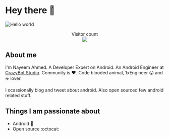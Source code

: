 # Hey there :wave:

<img src="https://raw.githubusercontent.com/sagar-viradiya/sagar-viradiya/master/resources/banner.png" alt="Hello world">

<p align="center"> 
  Visitor count<br>
  <img src="https://profile-counter.glitch.me/ahmedtanjim/count.svg" />
</p>

## About me

I'm Nayeem Ahmed. A Developer Expert on Android. An Android Engineer at [CrazyBot Studio](https://crazybotstudio.com). Community is :heart:. Code blooded animal, 1xEngineer :stuck_out_tongue: and :coffee: lover. 

I ocassionally blog and tweet about android. Also open sourced few android related stuff.  


## Things I am passionate about

- Android :robot:
- Open source :octocat:

<!-- ## Get in touch :coffee:

- Your future buddy to discuss Android related things and tech in general on [Twitter](https://twitter.com/Tanjim__Ahmed).
- Your future life savior :stuck_out_tongue: on [Medium](https://medium.com/@tanjim_ahmed).
- Your future employee on [LinkedIn](https://www.linkedin.com/in/ahmedtanjim)
- And of course GitHub you're already on (Recursion). -->


<!--
**sagar-viradiya/sagar-viradiya** is a ✨ _special_ ✨ repository because its `README.md` (this file) appears on your GitHub profile.

Here are some ideas to get you started:

- 🔭 I’m currently working on ...
- 🌱 I’m currently learning ...
- 👯 I’m looking to collaborate on ...
- 🤔 I’m looking for help with ...
- 💬 Ask me about ...
- 📫 How to reach me: ...
- 😄 Pronouns: ...
- ⚡ Fun fact: ...
-->
